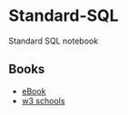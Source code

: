 # Standard-SQL
Standard SQL notebook

## Books
- [eBook](https://en.wikibooks.org/wiki/Structured_Query_Language)
- [w3 schools](https://www.w3schools.com/sql)

